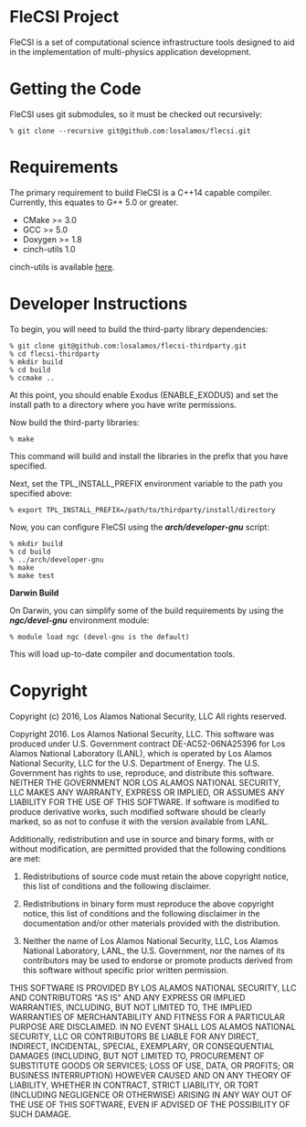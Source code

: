 # FleCSI Project

FleCSI is a set of computational science infrastructure tools designed to aid in the implementation of
multi-physics application development.

# Getting the Code

FleCSI uses git submodules, so it must be checked out recursively:

    % git clone --recursive git@github.com:losalamos/flecsi.git

# Requirements

The primary requirement to build FleCSI is a C++14 capable compiler.  Currently,
this equates to G++ 5.0 or greater.

* CMake >= 3.0
* GCC >= 5.0
* Doxygen >= 1.8
* cinch-utils 1.0

cinch-utils is available [here](https://github.com/losalamos/cinch-utils).

# Developer Instructions

To begin, you will need to build the third-party library dependencies:

    % git clone git@github.com:losalamos/flecsi-thirdparty.git
    % cd flecsi-thirdparty
    % mkdir build
    % cd build
    % ccmake ..

At this point, you should enable Exodus (ENABLE\_EXODUS) and set the install path to a
directory where you have write permissions.

Now build the third-party libraries:

    % make

This command will build and install the libraries in the prefix that you have specified.

Next, set the TPL\_INSTALL\_PREFIX environment variable to the path you specified above:

    % export TPL_INSTALL_PREFIX=/path/to/thirdparty/install/directory

Now, you can configure FleCSI using the ***arch/developer-gnu*** script:

    % mkdir build
    % cd build
    % ../arch/developer-gnu
    % make
    % make test

**Darwin Build**

On Darwin, you can simplify some of the build requirements by using the
***ngc/devel-gnu*** environment module:

    % module load ngc (devel-gnu is the default)

This will load up-to-date compiler and documentation tools.

# Copyright

Copyright (c) 2016, Los Alamos National Security, LLC
All rights reserved.

Copyright 2016. Los Alamos National Security, LLC. This software was produced under U.S. Government contract DE-AC52-06NA25396 for Los Alamos National Laboratory (LANL), which is operated by Los Alamos National Security, LLC for the U.S. Department of Energy. The U.S. Government has rights to use, reproduce, and distribute this software.  NEITHER THE GOVERNMENT NOR LOS ALAMOS NATIONAL SECURITY, LLC MAKES ANY WARRANTY, EXPRESS OR IMPLIED, OR ASSUMES ANY LIABILITY FOR THE USE OF THIS SOFTWARE.  If software is modified to produce derivative works, such modified software should be clearly marked, so as not to confuse it with the version available from LANL.
 
Additionally, redistribution and use in source and binary forms, with or without modification, are permitted provided that the following conditions are met:  

1. Redistributions of source code must retain the above copyright notice, this list of conditions and the following disclaimer.  

2. Redistributions in binary form must reproduce the above copyright notice, this list of conditions and the following disclaimer in the documentation and/or other materials provided with the distribution.  

3. Neither the name of Los Alamos National Security, LLC, Los Alamos National Laboratory, LANL, the U.S. Government, nor the names of its contributors may be used to endorse or promote products derived from this software without specific prior written permission.

THIS SOFTWARE IS PROVIDED BY LOS ALAMOS NATIONAL SECURITY, LLC AND CONTRIBUTORS "AS IS" AND ANY EXPRESS OR IMPLIED WARRANTIES, INCLUDING, BUT NOT LIMITED TO, THE IMPLIED WARRANTIES OF MERCHANTABILITY AND FITNESS FOR A PARTICULAR PURPOSE ARE DISCLAIMED. IN NO EVENT SHALL LOS ALAMOS NATIONAL SECURITY, LLC OR CONTRIBUTORS BE LIABLE FOR ANY DIRECT, INDIRECT, INCIDENTAL, SPECIAL, EXEMPLARY, OR CONSEQUENTIAL DAMAGES (INCLUDING, BUT NOT LIMITED TO, PROCUREMENT OF SUBSTITUTE GOODS OR SERVICES; LOSS OF USE, DATA, OR PROFITS; OR BUSINESS INTERRUPTION) HOWEVER CAUSED AND ON ANY THEORY OF LIABILITY, WHETHER IN CONTRACT, STRICT LIABILITY, OR TORT (INCLUDING NEGLIGENCE OR OTHERWISE) ARISING IN ANY WAY OUT OF THE USE OF THIS SOFTWARE, EVEN IF ADVISED OF THE POSSIBILITY OF SUCH DAMAGE.

<!-- vim: set tabstop=4 shiftwidth=4 expandtab : -->
